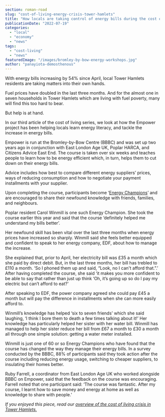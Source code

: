 ```yaml
---
section: roman-road
slug: "cost-of-living-energy-crisis-tower-hamlets"
title: "How locals are taking control of energy bills during the cost of living crisis"
publicationDate: "2022-07-19"
categories: 
  - "local"
  - "economy"
  - "news"
tags: 
  - "cost-living"
  - "news"
featuredImage: "/images/bromley-by-bow-energy-workshops.jpg"
author: "panayiota-demosthenous"
---
```


With energy bills increasing by 54% since April, local Tower Hamlets residents are taking matters into their own hands.

Fuel prices have doubled in the last three months. And for the almost one in seven households in Tower Hamlets which are living with fuel poverty, many will find this too hard to bear. 

But help is at hand.

In our third article of the cost of living series, we look at how the Empower project has been helping locals learn energy literacy, and tackle the increase in energy bills. 

Empower is run at the Bromley-by-Bow Centre (BBBC) and was set up two years ago in conjunction with East London Age UK, Poplar HARCA, and Citizens Advice East End. The course is taken over six weeks and teaches people to learn how to be energy efficient which, in turn, helps them to cut down on their energy bills. 

Advice includes how best to compare different energy suppliers’ prices, ways of reducing consumption and how to negotiate your payment installments with your supplier. 

Upon completing the course, participants become ‘[Energy Champions](https://www.bbbc.org.uk/services/save-energy-and-money/)’ and are encouraged to share their newfound knowledge with friends, families, and neighbours.  

Poplar resident Carol Winmill is one such Energy Champion. She took the course earlier this year and said that the course ‘definitely helped me understand my bills better’. 

Her newfound skill has been vital over the last three months when energy prices have increased so sharply. Winmill said she feels better equipped and confident to speak to her energy company, EDF, about how to manage the increase.

She explained that, prior to April, her electricity bill was £35 a month which she paid by direct debit. But, in the last three months, her bill has trebled to £110 a month. ‘So I phoned them up and said, “Look, no I can't afford that.”.’ After having completed the course, she said ‘it makes you more confident to be able to say that rather than just up think ‘Oh, it’s going up so do I pay my electric but can’t afford to eat?’ 

After speaking to EDF, the power company agreed she could pay £45 a month but will pay the difference in installments when she can more easily afford to.

Winmill’s knowledge has helped ‘six to seven friends’ which she said laughing, ‘I think I bore them to death a few times talking about it!’ Her knowledge has particularly helped her sister with her water bill. Winmill has managed to help her sister reduce her bill from £67 a month to £30 a month all through one simple solution: getting a water meter installed.

Winmill is just one of 60 or so Energy Champions who have found that the course has changed the way they manage their energy bills. In a survey conducted by the BBBC, 88% of participants said they took action after the course including reducing energy usage, switching to cheaper suppliers, to insulating their homes better.

Ruby Farrell, a coordinator from East London Age UK who worked alongside BBBC on Empower, said that the feedback on the course was encouraging. Farrell noted that one participant said: ‘The course was fantastic. After my course, I learnt how to save money and energy at home as well as knowledge to share with people.’

_If you enjoyed this piece, read our_ [_overview of the cost of living crisis in Tower Hamlets._](https://romanroadlondon.com/cost-living-crisis-tower-hamlets/)


